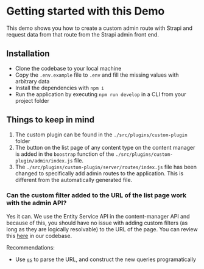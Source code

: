 # Getting started with this Demo

This demo shows you how to create a custom admin route with Strapi and request data from that route from the Strapi admin front end.

## Installation

- Clone the codebase to your local machine
- Copy the `.env.example` file to `.env` and fill the missing values with arbitrary data
- Install the dependencies with `npm i`
- Run the application by executing `npm run develop` in a CLI from your project folder

## Things to keep in mind

1. The custom plugin can be found in the `./src/plugins/custom-plugin` folder
2. The button on the list page of any content type on the content manager is added in the `boostrap` function of the `./src/plugins/custom-plugin/admin/index.js` file.
3. The `./src/plugins/custom-plugin/server/routes/index.js` file has been changed to specifically add admin routes to the application. This is different from the automatically generated file.

### Can the custom filter added to the URL of the list page work with the admin API?

Yes it can. We use the Entity Service API in the content-manager API and because of this, you should have no issue with adding custom filters (as long as they are logically resolvable) to the URL of the page. You can review this [here](https://github.com/strapi/strapi/blob/4e6961c7b8127f0f3bb0ad1fc430351ae9c4b8fa/packages/core/content-manager/server/src/services/entity-manager.ts#L82C3-L89C5) in our codebase.

Recommendations:

- Use [`qs`](https://github.com/ljharb/qs) to parse the URL, and construct the new queries programatically
